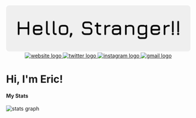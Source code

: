 <img src="banner.png">
<div align="center">
 <a href="https://byte.is-a.dev/">
  <img src="https://img.shields.io/static/v1?message=My%20Website&logo=homepage&label=Coming%20Soon&color=blue&logoColor=white&labelColor=&style=for-the-badge" height="50" alt="website logo" />
</a>
<a href="https://x.com/EricD2116">
  <img src="https://img.shields.io/static/v1?message=Twitter/X&logo=x&label=&color=1DA1F2&logoColor=white&labelColor=&style=for-the-badge" height="50" alt="twitter logo" />
</a>
<a href="https://www.instagram.com/eric0x44/">
  <img src="https://img.shields.io/static/v1?message=Instagram&logo=instagram&label=&color=E4405F&logoColor=white&labelColor=&style=for-the-badge" height="50" alt="instagram logo" />
</a>
<a href="mailto:excessbyte@gmail.com">
  <img src="https://img.shields.io/static/v1?message=Gmail&logo=gmail&label=&color=D14836&logoColor=white&labelColor=&style=for-the-badge" height="50" alt="gmail logo" />
</a>
</div>

# Hi, I'm Eric!

#### My Stats
<img src="https://github-readme-stats.vercel.app/api?username=ExcessByte&line_height=35&border_radius=20&font=Fira%20Code&theme=material-palenight&bg_color=00000000&hide_title=true&hide_rank=true&show_icons=true&disable_animations=true&hide_border=true&exclude_repo=" height="250" alt="stats graph">
